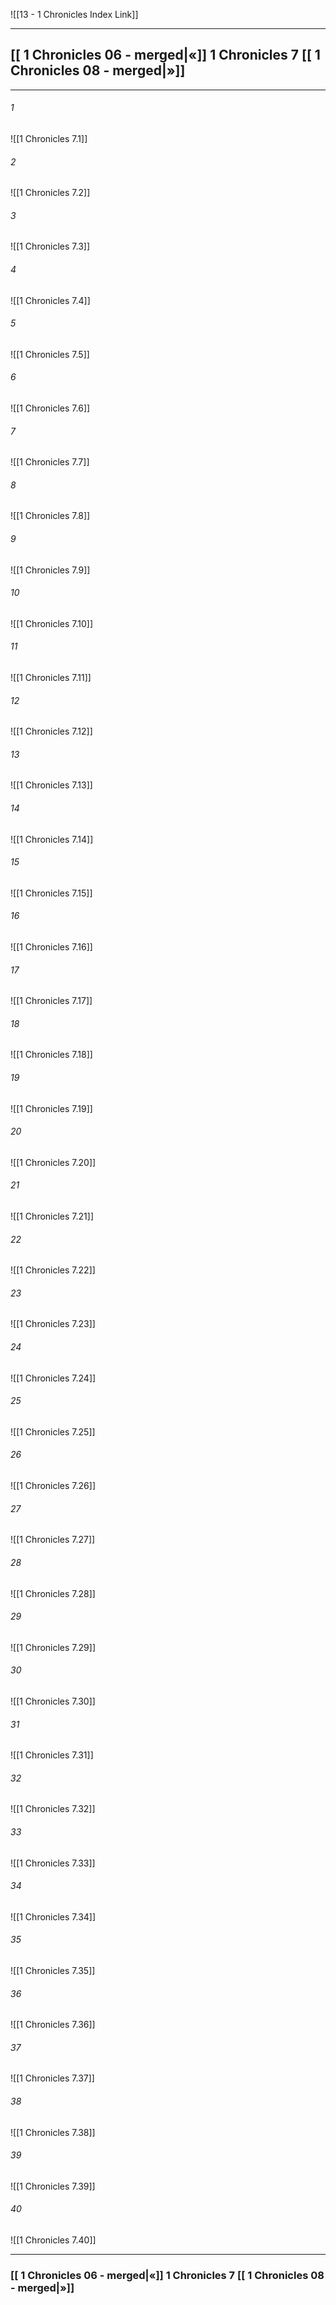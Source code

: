  ![[13 - 1 Chronicles Index Link]]

---
##  [[ 1 Chronicles 06 - merged|«]]  1 Chronicles 7 [[ 1 Chronicles 08 - merged|»]]

---

###### 1
 ![[1 Chronicles 7.1]] 

###### 2
 ![[1 Chronicles 7.2]] 

###### 3
 ![[1 Chronicles 7.3]] 

###### 4
 ![[1 Chronicles 7.4]]

###### 5 
 ![[1 Chronicles 7.5]] 

###### 6
 ![[1 Chronicles 7.6]] 

###### 7
 ![[1 Chronicles 7.7]] 

###### 8
 ![[1 Chronicles 7.8]] 

###### 9
 ![[1 Chronicles 7.9]] 

###### 10
 ![[1 Chronicles 7.10]] 

###### 11
 ![[1 Chronicles 7.11]] 

###### 12
 ![[1 Chronicles 7.12]]

###### 13
 ![[1 Chronicles 7.13]] 

###### 14
 ![[1 Chronicles 7.14]] 

###### 15
 ![[1 Chronicles 7.15]]

###### 16
 ![[1 Chronicles 7.16]] 

###### 17
 ![[1 Chronicles 7.17]]

###### 18
 ![[1 Chronicles 7.18]] 

###### 19
 ![[1 Chronicles 7.19]] 

###### 20
 ![[1 Chronicles 7.20]]

###### 21
 ![[1 Chronicles 7.21]] 

###### 22
 ![[1 Chronicles 7.22]] 

###### 23
 ![[1 Chronicles 7.23]]

###### 24
 ![[1 Chronicles 7.24]] 

###### 25
 ![[1 Chronicles 7.25]]

###### 26
 ![[1 Chronicles 7.26]] 

###### 27
 ![[1 Chronicles 7.27]] 

###### 28
 ![[1 Chronicles 7.28]]

###### 29
 ![[1 Chronicles 7.29]] 

###### 30
 ![[1 Chronicles 7.30]] 

###### 31
 ![[1 Chronicles 7.31]] 

###### 32
 ![[1 Chronicles 7.32]] 

###### 33
 ![[1 Chronicles 7.33]]

###### 34
 ![[1 Chronicles 7.34]] 

###### 35
 ![[1 Chronicles 7.35]]

###### 36
 ![[1 Chronicles 7.36]] 

###### 37
 ![[1 Chronicles 7.37]] 

###### 38
 ![[1 Chronicles 7.38]]

###### 39
 ![[1 Chronicles 7.39]] 

###### 40
 ![[1 Chronicles 7.40]] 


---
###  [[ 1 Chronicles 06 - merged|«]]  1 Chronicles 7 [[ 1 Chronicles 08 - merged|»]]